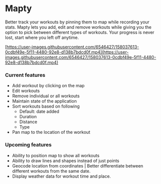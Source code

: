 # Mapty

Better track your workouts by pinning them to map while recording your stats. Mapty lets you add, edit and remove workouts while giving you the option to pick between different types of workouts. Your progress is never lost, start where you left off anytime.

[https://user-images.githubusercontent.com/6546427/158037613-0cdbf49e-5f11-4480-92e8-d138b7bdcd0f.mp4](https://user-images.githubusercontent.com/6546427/158037613-0cdbf49e-5f11-4480-92e8-d138b7bdcd0f.mp4)

### Current features

- Add workout by clicking on the map
- Edit workouts
- Remove individual or all workouts
- Maintain state of the application
- Sort workouts based on following
    - Default: date added
    - Duration
    - Distance
    - Type
- Pan map to the location of the workout

### Upcoming features

- Ability to position map to show all workouts
- Ability to draw lines and shapes instead of just points
- Geocode location from coordinates | Better differentiate between different workouts from the same date.
- Display weather data for workout time and place.
